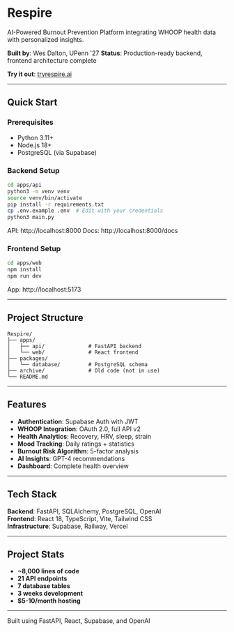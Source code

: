 # Respire

AI-Powered Burnout Prevention Platform integrating WHOOP health data with personalized insights.

**Built by**: Wes Dalton, UPenn '27
**Status**: Production-ready backend, frontend architecture complete

**Try it out**: [tryrespire.ai](https://tryrespire.ai)

---

## Quick Start

### Prerequisites
- Python 3.11+
- Node.js 18+
- PostgreSQL (via Supabase)

### Backend Setup
```bash
cd apps/api
python3 -m venv venv
source venv/bin/activate
pip install -r requirements.txt
cp .env.example .env  # Edit with your credentials
python3 main.py
```
API: http://localhost:8000
Docs: http://localhost:8000/docs

### Frontend Setup
```bash
cd apps/web
npm install
npm run dev
```
App: http://localhost:5173

---

## Project Structure

```
Respire/
├── apps/
│   ├── api/              # FastAPI backend
│   └── web/              # React frontend
├── packages/
│   └── database/         # PostgreSQL schema
├── archive/              # Old code (not in use)
└── README.md
```

---

## Features

- **Authentication**: Supabase Auth with JWT
- **WHOOP Integration**: OAuth 2.0, full API v2
- **Health Analytics**: Recovery, HRV, sleep, strain
- **Mood Tracking**: Daily ratings + statistics
- **Burnout Risk Algorithm**: 5-factor analysis
- **AI Insights**: GPT-4 recommendations
- **Dashboard**: Complete health overview

---

## Tech Stack

**Backend**: FastAPI, SQLAlchemy, PostgreSQL, OpenAI  
**Frontend**: React 18, TypeScript, Vite, Tailwind CSS  
**Infrastructure**: Supabase, Railway, Vercel

---

## Project Stats

- **~8,000 lines of code**
- **21 API endpoints**
- **7 database tables**
- **3 weeks development**
- **$5-10/month hosting**

---

Built using FastAPI, React, Supabase, and OpenAI
